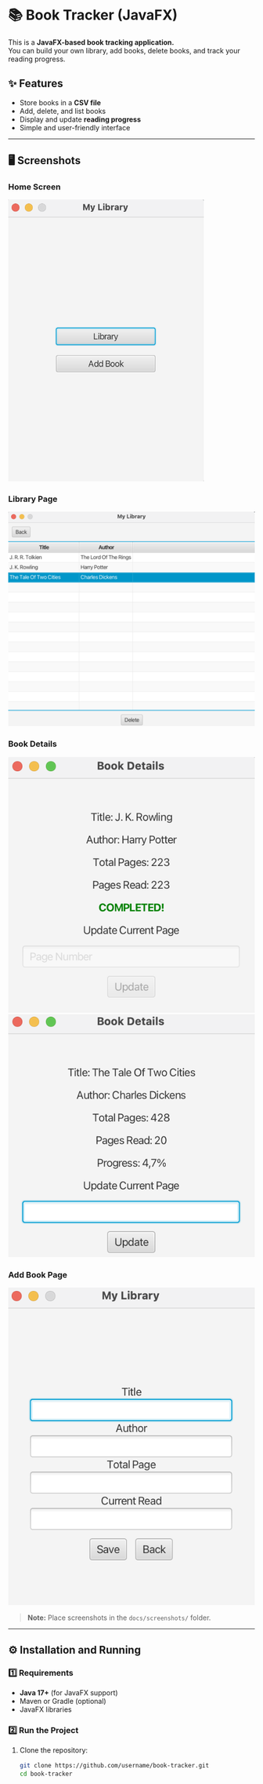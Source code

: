 # 📚 Book Tracker (JavaFX)

This is a **JavaFX-based book tracking application.**  
You can build your own library, add books, delete books, and track your reading progress.  

## ✨ Features
- Store books in a **CSV file**  
- Add, delete, and list books  
- Display and update **reading progress**  
- Simple and user-friendly interface  

---

## 🖥️ Screenshots
### Home Screen
<img src="rc/main/resources/assets/home.png" alt="Home" width="400" />

### Library Page
![Library](rc/main/resources/assets/listOfBook.png)

### Book Details
![Details](rc/main/resources/assets/bookDetail1.png)
![Details](rc/main/resources/assets/bookDetail2.png)

### Add Book Page
![Add Book](rc/main/resources/assets/addBook.png)


> **Note:** Place screenshots in the `docs/screenshots/` folder.  

---

## ⚙️ Installation and Running

### 1️⃣ Requirements
- **Java 17+** (for JavaFX support)
- Maven or Gradle (optional)
- JavaFX libraries  

### 2️⃣ Run the Project
1. Clone the repository:
   ```bash
   git clone https://github.com/username/book-tracker.git
   cd book-tracker
